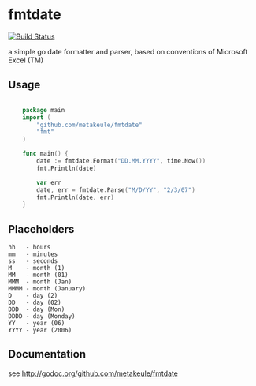 fmtdate
=======

[![Build Status](https://secure.travis-ci.org/metakeule/fmtdate.png)](http://travis-ci.org/metakeule/fmtdate)

a simple go date formatter and parser, based on conventions of Microsoft Excel (TM)

Usage
-----

```go

	package main
	import (
		"github.com/metakeule/fmtdate"
		"fmt"
	)

	func main() {
		date := fmtdate.Format("DD.MM.YYYY", time.Now())
		fmt.Println(date)

		var err
		date, err = fmtdate.Parse("M/D/YY", "2/3/07")
		fmt.Println(date, err)
	}

```

Placeholders
------------

	hh   - hours
	mm   - minutes
	ss   - seconds
	M    - month (1)
	MM   - month (01)
	MMM  - month (Jan)
	MMMM - month (January)
	D    - day (2)
	DD   - day (02)
	DDD  - day (Mon)
	DDDD - day (Monday)
	YY   - year (06)
	YYYY - year (2006)

Documentation
-------------

see http://godoc.org/github.com/metakeule/fmtdate